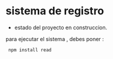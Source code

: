 <h1> sistema de registro</h1> 

- estado del proyecto en construccion.

para ejecutar el sistema , debes poner :

``` npm install read```
